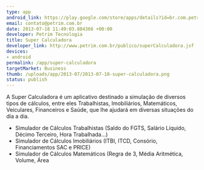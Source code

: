 ```yaml
--- 
type: app
android_link: https://play.google.com/store/apps/details?id=br.com.petrim.supercalculadora
email: contato@petrim.com.br
date: 2013-07-18 11:49:03.884366 +00:00
developer: Petrim Tecnologia
title: Super Calculadora
developer_link: http://www.petrim.com.br/publico/superCalculadora.jsf
devices: 
- android
permalink: /app/super-calculadora
targetMarket: Business
thumb: /uploads/app/2013-07/2013-07-18-super-calculadora.png
status: publish
---
```


A Super Calculadora é um aplicativo destinado a simulação de diversos tipos de cálculos, entre eles Trabalhistas, Imobiliários, Matemáticos, Veiculares, Financeiros e Saúde, que lhe ajudará em diversas situações do dia a dia.
- Simulador de Cálculos Trabalhistas (Saldo do FGTS, Salário Líquido, Décimo Terceiro, Hora Trabalhada...)
- Simulador de Cálculos Imobiliários (ITBI, ITCD, Consório, Financiamentos SAC e PRICE)
- Simulador de Cálculos Matemáticos (Regra de 3, Média Aritmética, Volume, Área
